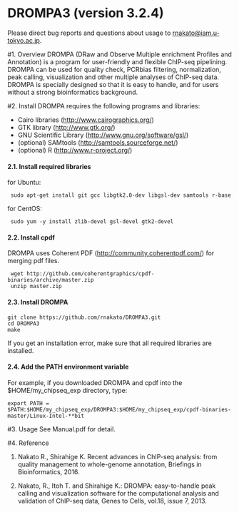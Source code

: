 # DROMPA3 (version 3.2.4)

Please direct bug reports and questions about usage to rnakato@iam.u-tokyo.ac.jp.

#1. Overview
DROMPA (DRaw and Observe Multiple enrichment Profiles and Annotation) is a program for user-friendly and flexible ChIP-seq pipelining. DROMPA can be used for quality check, PCRbias filtering, normalization, peak calling, visualization and other multiple analyses of ChIP-seq data. DROMPA is specially designed so that it is easy to handle, and for users without a strong bioinformatics background.

#2. Install
DROMPA requires the following programs and libraries:
* Cairo libraries (http://www.cairographics.org/)
* GTK library (http://www.gtk.org/)
* GNU Scientific Library (http://www.gnu.org/software/gsl/)
* (optional) SAMtools (http://samtools.sourceforge.net/)
* (optional) R (http://www.r-project.org/)

#### 2.1. Install required libraries
for Ubuntu:

     sudo apt-get install git gcc libgtk2.0-dev libgsl-dev samtools r-base
 
for CentOS:

     sudo yum -y install zlib-devel gsl-devel gtk2-devel

#### 2.2. Install cpdf
 DROMPA uses Coherent PDF (http://community.coherentpdf.com/) for merging pdf files.
 
     wget http://github.com/coherentgraphics/cpdf-binaries/archive/master.zip
     unzip master.zip
    
#### 2.3. Install DROMPA
    git clone https://github.com/rnakato/DROMPA3.git
    cd DROMPA3
    make

If you get an installation error, make sure that all required libraries are installed.

#### 2.4. Add the PATH environment variable
For example, if you downloaded DROMPA and cpdf into the $HOME/my_chipseq_exp directory, type:

    export PATH = $PATH:$HOME/my_chipseq_exp/DROMPA3:$HOME/my_chipseq_exp/cpdf-binaries-master/Linux-Intel-**bit


#3. Usage
 See Manual.pdf for detail.

#4. Reference
1. Nakato R., Shirahige K. Recent advances in ChIP-seq analysis: from quality management to whole-genome annotation, Briefings in Bioinformatics, 2016.

2. Nakato, R., Itoh T. and Shirahige K.: DROMPA: easy-to-handle peak calling and visualization software for the computational analysis and validation of ChIP-seq data, Genes to Cells, vol.18, issue 7, 2013.
